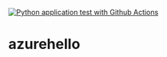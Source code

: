 [![Python application test with Github Actions](https://github.com/lenaschmitt/azurehello/actions/workflows/main.yml/badge.svg)](https://github.com/lenaschmitt/azurehello/actions/workflows/main.yml)
# azurehello
